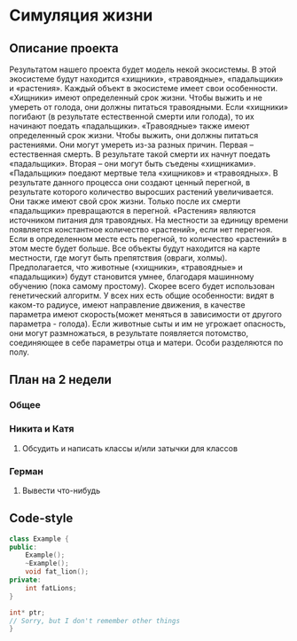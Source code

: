 # Симуляция жизни

## Описание проекта

Результатом нашего проекта будет модель некой экосистемы. В этой экосистеме будут находится «хищники», «травоядные», «падальщики» и «растения». Каждый объект в экосистеме имеет свои особенности.
«Хищники» имеют определенный срок жизни. Чтобы выжить и не умереть от голода, они должны питаться травоядными. Если «хищники» погибают (в результате естественной смерти или голода), то их начинают поедать «падальщики».
«Травоядные» также имеют определенный срок жизни. Чтобы выжить, они должны питаться растениями. Они могут умереть из-за разных причин. Первая – естественная смерть. В результате такой смерти их начнут поедать «падальщики». Вторая – они могут быть съедены «хищниками».
«Падальщики» поедают мертвые тела «хищников» и «травоядных». В результате данного процесса они создают ценный перегной, в результате которого количество выросших растений увеличивается. Они также имеют свой срок жизни. Только после их смерти «падальщики» превращаются в перегной.
«Растения» являются источником питания для травоядных. На местности за единицу времени появляется константное количество «растений», если нет перегноя. Если в определенном месте есть перегной, то количество «растений» в этом месте будет больше.
Все объекты будут находится на карте местности, где могут быть препятствия (овраги, холмы).
Предполагается, что животные («хищники», «травоядные» и «падальщики») будут становится умнее, благодаря машинному обучению (пока самому простому). Скорее всего будет использован генетический алгоритм.
У всех них есть общие особенности: видят в каком-то радиусе, имеют направление движения, в качестве параметра имеют скорость(может меняться в зависимости от другого параметра - голода). Если животные сыты и им не угрожает опасность, они могут размножаться, в результате появляется потомство, соединяющее в себе параметры отца и матери. Особи разделяются по полу.

## План на 2 недели

### Общее

### Никита и Катя

1. Обсудить и написать классы и/или затычки для классов

### Герман

1. Вывести что-нибудь

## Code-style

```C++
class Example {
public:
    Example();
    ~Example();
    void fat_lion();
private:
    int fatLions;
}
```

```C++
int* ptr;
// Sorry, but I don't remember other things
}
```

